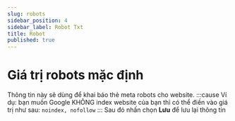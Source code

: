 ```yaml
---
slug: robots
sidebar_position: 4
sidebar_label: Robot Txt
title: Robot
published: true
---
```


# Giá trị robots mặc định
Thông tin này sẽ dùng để khai báo thẻ meta robots cho website.
:::cause
Ví dụ: bạn muốn Google KHÔNG index website của bạn thì có thể điền vào giá trị như sau: `noindex, nofollow`
:::
Sau đó nhấn chọn **Lưu** để lưu lại thông tin